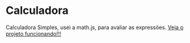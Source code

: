 # Calculadora
Calculadora Simples, usei a math.js, para avaliar as expressões.
<a href="https://bulovask.github.io/calculadora/">Veja o projeto funcionando!!!</a>
